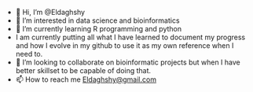 - 👋 Hi, I’m @Eldaghshy
- 👀 I’m interested in data science and bioinformatics
- 🌱 I’m currently learning R programming and python
- I am currently putting all what I have learned to document my progress and how I evolve in my github to use it as my own reference when I need to.
- 💞️ I’m looking to collaborate on bioinformatic projects but when I have better skillset to be capable of doing that.
- 📫 How to reach me Eldaghshy@gmail.com

<!---
Eldaghshy/Eldaghshy is a ✨ special ✨ repository because its `README.md` (this file) appears on your GitHub profile.
You can click the Preview link to take a look at your changes.
--->
